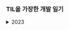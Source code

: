 ### TIL을 가장한 개발 일기

<details>
<summary>2023</summary>
<div markdown="1">

[230109 새해와 근황](https://github.com/waveinyu/TIL/blob/main/2023-01-09.md)<br>
[230113 mysql2/promise, transaction](https://github.com/waveinyu/TIL/blob/main/2023-01-13.md)<br>
[230116 스키마](https://github.com/waveinyu/TIL/blob/main/2023-01-16.md)<br>
[230118 백슬래시 두 번 찍힐 때](https://github.com/waveinyu/TIL/blob/main/2023-01-18.md)<br>

</div>
<details>

<details>
<summary>2022</summary>
<div markdown="1">

[220915](https://github.com/waveinyu/TIL/blob/main/2022-09-15.md)<br>
[220916](https://github.com/waveinyu/TIL/blob/main/2022-09-16.md)<br>
[220920](https://github.com/waveinyu/TIL/blob/main/2022-09-20.md)<br>
[220921](https://github.com/waveinyu/TIL/blob/main/2022-09-21.md)<br>
[221117 근황 및 계획](https://github.com/waveinyu/TIL/blob/main/2022-11-17.md)<br>
[221205 근황과 타입스크립트](https://github.com/waveinyu/TIL/blob/main/2022-12-05.md)<br>
[221206 의문의 넥스트](https://github.com/waveinyu/TIL/blob/main/2022-12-06.md)<br>
[221207 0레벨과 나](https://github.com/waveinyu/TIL/blob/main/2022-12-07.md)<br>
[221208 복기의 중요성](https://github.com/waveinyu/TIL/blob/main/2022-12-08.md)<br>
[221226 드디어 주니어](https://github.com/waveinyu/TIL/blob/main/2022-12-26.md)<br>

</div>
</details>
